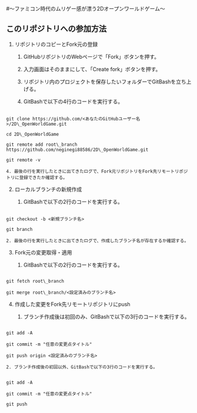 #～ファミコン時代のムリゲー感が漂う2Dオープンワールドゲーム～


## このリポジトリへの参加方法

1. リポジトリのコピーとFork元の登録

	1. GitHubリポジトリのWebページで「Fork」ボタンを押す。

	2. 入力画面はそのままにして、「Create fork」ボタンを押す。

    2. リポジトリ内のプロジェクトを保存したいフォルダーでGitBashを立ち上げる。

	3. GitBashで以下の4行のコードを実行する。

```Bash:Bash

git clone https://github.com/<あなたのGitHubユーザー名>/2D\_OpenWorldGame.git

cd 2D\_OpenWorldGame

git remote add root\_branch https://github.com/neginegi88586/2D\_OpenWorldGame.git

git remote -v

```

    4. 最後の行を実行したときに出てきたログで、Fork元リポジトリをFork先リモートリポジトリに登録できたか確認する。

2. ローカルブランチの新規作成

	1. GitBashで以下の2行のコードを実行する。

```Bash:Bash

git checkout -b <新規ブランチ名>

git branch

```

    2. 最後の行を実行したときに出てきたログで、作成したブランチ名が存在するか確認する。

3. Fork元の変更取得・適用

    1. GitBashで以下の2行のコードを実行する。

```Bash:Bash

git fetch root\_branch

git merge root\_branch/<設定済みのブランチ名>

```

4. 作成した変更をFork先リモートリポジトリにpush

    1. ブランチ作成後は初回のみ、GitBashで以下の3行のコードを実行する。

```Bash:Bash

git add -A

git commit -m "任意の変更点タイトル"

git push origin <設定済みのブランチ名>

```

    2. ブランチ作成後の初回以外、GitBashで以下の3行のコードを実行する。

```Bash:Bash

git add -A

git commit -m "任意の変更点タイトル"

git push

```

